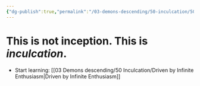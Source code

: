 ```yaml
---
{"dg-publish":true,"permalink":"/03-demons-descending/50-inculcation/50-inculcation/","tags":["gardenEntry"]}
---
```



# This is not **inception**. This is *inculcation*.



- Start learning: [[03 Demons descending/50 Inculcation/Driven by Infinite Enthusiasm\|Driven by Infinite Enthusiasm]]